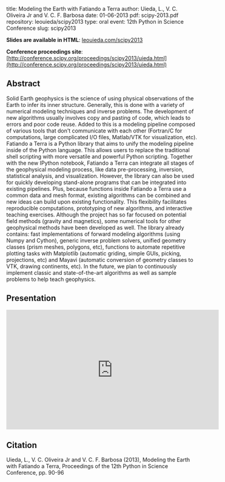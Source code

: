 title: Modeling the Earth with Fatiando a Terra
author: Uieda, L., V. C. Oliveira Jr and V. C. F. Barbosa
date: 01-06-2013
pdf: scipy-2013.pdf
repository: leouieda/scipy2013
type: oral
event: 12th Python in Science Conference
slug: scipy2013

**Slides are available in HTML**:
[leouieda.com/scipy2013](http://www.leouieda.com/scipy2013/?theme=night#/)

**Conference proceedings site**:
[http://conference.scipy.org/proceedings/scipy2013/uieda.html](http://conference.scipy.org/proceedings/scipy2013/uieda.html)

## Abstract

Solid Earth geophysics is the science of using physical observations of the
Earth to infer its inner structure. Generally, this is done with a variety of
numerical modeling techniques and inverse problems. The development of new
algorithms usually involves copy and pasting of code, which leads to errors and
poor code reuse. Added to this is a modeling pipeline composed of various tools
that don't communicate with each other (Fortran/C for computations, large
complicated I/O files, Matlab/VTK for visualization, etc). Fatiando a Terra is
a Python library that aims to unify the modeling pipeline inside of the Python
language. This allows users to replace the traditional shell scripting with
more versatile and powerful Python scripting. Together with the new IPython
notebook, Fatiando a Terra can integrate all stages of the geophysical modeling
process, like data pre-processing, inversion, statistical analysis, and
visualization. However, the library can also be used for quickly developing
stand-alone programs that can be integrated into existing pipelines. Plus,
because functions inside Fatiando a Terra use a common data and mesh format,
existing algorithms can be combined and new ideas can build upon existing
functionality. This flexibility facilitates reproducible computations,
prototyping of new algorithms, and interactive teaching exercises. Although the
project has so far focused on potential field methods (gravity and magnetics),
some numerical tools for other geophysical methods have been developed as well.
The library already contains: fast implementations of forward modeling
algorithms (using Numpy and Cython), generic inverse problem solvers, unified
geometry classes (prism meshes, polygons, etc), functions to automate
repetitive plotting tasks with Matplotlib (automatic griding, simple GUIs,
picking, projections, etc) and Mayavi (automatic conversion of geometry classes
to VTK, drawing continents, etc). In the future, we plan to continuously
implement classic and state-of-the-art algorithms as well as sample problems to
help teach geophysics.

## Presentation

<iframe width="560" height="315"
src="https://www.youtube.com/embed/Ec38h1oB8cc" frameborder="0"
allowfullscreen></iframe>

## Citation

Uieda, L., V. C. Oliveira Jr and V. C. F. Barbosa (2013), Modeling the Earth
with Fatiando a Terra, Proceedings of the 12th Python in Science Conference,
pp. 90-96
